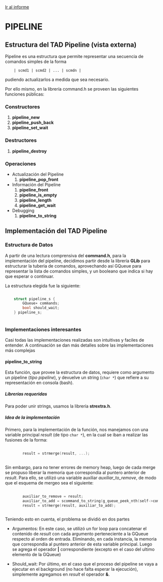 [Ir al informe](../README.md)

# **PIPELINE**

## **Estructura del TAD Pipeline (vista externa)**

Pipeline es una estructura que permite representar una secuencia de comandos simples de la forma
```     
    | scmd1 | scmd2 | ... | scmdn | 

```
pudiendo actualizarlos a medida que sea necesario.

Por ello mismo, en la librería command.h se proveen las siguientes funciones públicas:

### **Constructores**

1. **pipeline_new**    
2. **pipeline_push_back**
3. **pipeline_set_wait**

### **Destructores**

1. **pipeline_destroy**

### **Operaciones**

* Actualización del Pipeline
    1. **pipeline_pop_front**
* Información del Pipeline
    1. **pipeline_front**
    2. **pipeline_is_empty**
    3. **pipeline_length**
    4. **pipeline_get_wait**
* Debugging
    1. **pipeline_to_string**

## **Implementación del TAD Pipeline**

### **Estructura de Datos**

A partir de una lectura comprensiva del **command.h**, para la implementación del pipeline, decidimos partir desde la librería **GLib** para estructurar la tuberia de comandos, aprovechando así GQueue para representar la lista de comandos simples, y un booleano que indica si hay que esperar o continuar.

La estructura elegida fue la siguiente:
```c

    struct pipeline_s {
        GQueue∗ commands;
        bool should_wait;
    } pipeline_s;
        
```

### **Implementaciones interesantes**

Casi todas las implementaciones realizadas son intuitivas y faciles de entender. 
A continuación se dan más detalles sobre las implementaciones más complejas

#### **pipeline_to_string**

Esta función, que provee la estructura de datos, requiere como argumento un pipeline (*tipo pipeline*), y devuelve un string (```char *```) que refiere a su representación en consola (bash).

##### **Librerías requeridas**

Para poder unir strings, usamos la librería **strextra.h**.

##### **Idea de la implementación**

Primero, para la implementación de la función, nos manejamos con una variable principal *result* (de tipo ```char *```), en la cual se iban a realizar las fusiones de la forma:
```c
        
        result = strmerge(result, ...);
        
```
Sin embargo, para no tener errores de memory heap, luego de cada merge se propuso liberar la memoria que correspondía al puntero anterior de *result*. Para ello, se utilizó una variable auxiliar *auxiliar_to_remove*, de modo que el esquema de mergeo sea el siguiente:
```c
        
        auxiliar_to_remove = result;
        auxiliar_to_add = scommand_to_string(g_queue_peek_nth(self->commands, i));
        result = strmerge(result, auxiliar_to_add);
        
```

Teniendo esto en cuenta, el problema se dividió en dos partes

* Argumentos: En este caso, se utilizó un for loop para concatenar el contenido de *result* con cada argumento perteneciente a la GQueue respecto al orden de entrada. Eliminando, en cada instancia, la memoria que correspondía al puntero anterior de esta variable principal. Luego se agrega el operador **|** correspondiente (excepto en el caso del ultimo elemento de la GQueue)

* Should_wait: Por último, en el caso que el proceso del pipeline se vaya a ejecutar en el background (no hace falta esperar la ejecución), simplemente agregamos en *result* el operador **&**.